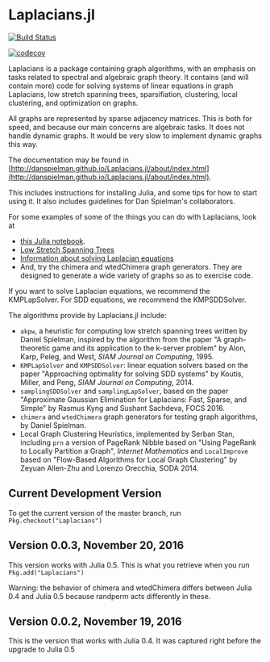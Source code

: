 # Laplacians.jl 

[![Build Status](https://travis-ci.org/danspielman/Laplacians.jl.svg?branch=master)](https://travis-ci.org/danspielman/Laplacians.jl)

[![codecov](https://codecov.io/gh/danspielman/Laplacians.jl/branch/master/graph/badge.svg)](https://codecov.io/gh/danspielman/Laplacians.jl)



Laplacians is a package containing graph algorithms, with an emphasis on tasks related to spectral and algebraic graph theory. It contains (and will contain more) code for solving systems of linear equations in graph Laplacians, low stretch spanning trees, sparsifiation, clustering, local clustering, and optimization on graphs.

All graphs are represented by sparse adjacency matrices. This is both for speed, and because our main concerns are algebraic tasks. It does not handle dynamic graphs. It would be very slow to implement dynamic graphs this way.

The documentation may be found in
[http://danspielman.github.io/Laplacians.jl/about/index.html](http://danspielman.github.io/Laplacians.jl/about/index.html).

This includes instructions for installing Julia, and some tips for how to start using it.  It also includes guidelines for Dan Spielman's collaborators.

For some examples of some of the things you can do with Laplacians, look at 

*  [this Julia notebook](http://github.com/danspielman/Laplacians.jl/blob/master/notebooks/FirstNotebook.ipynb).
*  [Low Stretch Spanning Trees](LSST.md)
*  [Information about solving Laplacian equations](usingSolvers.md)
*  And, try the chimera and wtedChimera graph generators.  They are designed to generate a wide variety of graphs so as to exercise code.

If you want to solve Laplacian equations, we recommend the KMPLapSolver.  For SDD equations, we recommend the KMPSDDSolver.

The algorithms provide by Laplacians.jl include:

* `akpw`, a heuristic for computing low stretch spanning trees written by Daniel Spielman, inspired by the algorithm from the paper "A graph-theoretic game and its application to the k-server problem" by Alon, Karp, Peleg, and West, <i>SIAM Journal on Computing</i>, 1995.
* `KMPLapSolver` and `KMPSDDSolver`: linear equation solvers based on the paper "Approaching optimality for solving SDD systems" by Koutis, Miller, and Peng, <i>SIAM Journal on Computing</i>, 2014.
* `samplingSDDSolver` and `samplingLapSolver`, based on the paper "Approximate Gaussian Elimination for Laplacians:
Fast, Sparse, and Simple" by Rasmus Kyng and Sushant Sachdeva, FOCS 2016. 
* `chimera` and `wtedChimera` graph generators for testing graph algorithms, by Daniel Spielman.
* Local Graph Clustering Heuristics, implemented by Serban Stan, including `prn` a version of PageRank Nibble based on "Using PageRank to Locally Partition a Graph", <i>Internet Mathematics</i> and `LocalImprove` based on "Flow-Based Algorithms for Local Graph Clustering" by Zeyuan Allen-Zhu and Lorenzo Orecchia, SODA 2014.


## Current Development Version

To get the current version of the master branch, run `Pkg.checkout("Laplacians")`

## Version 0.0.3, November 20, 2016

This version works with Julia 0.5.
This is what you retrieve when you run `Pkg.add("Laplacians")`

Warning: the behavior of chimera and wtedChimera differs between Julia 0.4 and Julia 0.5 because randperm acts differently in these.

## Version 0.0.2, November 19, 2016

This is the version that works with Julia 0.4.
It was captured right before the upgrade to Julia 0.5


